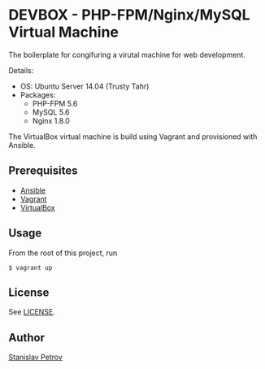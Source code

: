 # DEVBOX - PHP-FPM/Nginx/MySQL Virtual Machine


The boilerplate for congifuring a virutal machine for web development.

Details:
* OS: Ubuntu Server 14.04 (Trusty Tahr)
* Packages:
    * PHP-FPM 5.6
    * MySQL 5.6
    * Nginx 1.8.0

The VirtualBox virtual machine is build using Vagrant and provisioned with
Ansible.

## Prerequisites

* [Ansible](http://www.ansible.com/)
* [Vagrant](http://vagrantup.com/)
* [VirtualBox](https://www.virtualbox.org/)

## Usage

From the root of this project, run

    $ vagrant up

## License

See [LICENSE](LICENSE).

## Author

[Stanislav Petrov](https://github.com/sepetrov)
